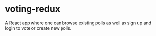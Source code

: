 # voting-redux
A React app where one can browse existing polls as well as sign up and login to vote or create new polls.
